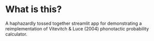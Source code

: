 # What is this?
A haphazardly tossed together streamlit app for demonstrating a reimplementation of Vitevitch & Luce (2004) phonotactic probability calculator.